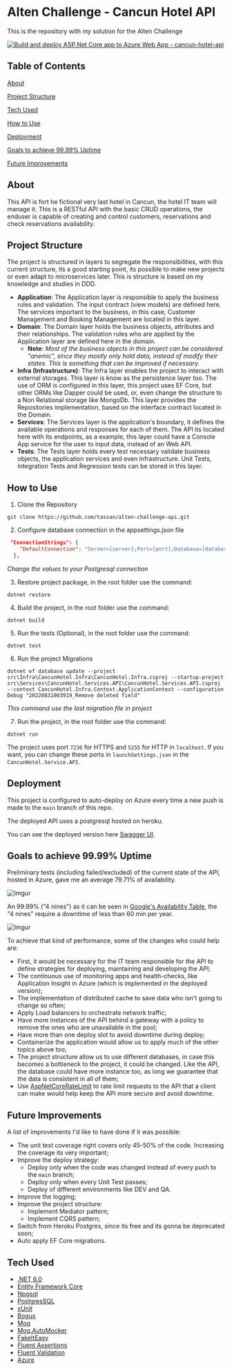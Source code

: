 # Alten Challenge - Cancun Hotel API

This is the repository with my solution for the Alten Challenge

[![Build and deploy ASP.Net Core app to Azure Web App - cancun-hotel-api](https://github.com/tassan/alten-challenge-api/actions/workflows/main_cancun-hotel-api.yml/badge.svg)](https://github.com/tassan/alten-challenge-api/actions/workflows/main_cancun-hotel-api.yml)

## Table of Contents

[About](#about)

[Project Structure](#project-structure)

[Tech Used](#tech-used)

[How to Use](#how-to-use)

[Deployment](#deployment)

[Goals to achieve 99.99% Uptime](#goals-to-achieve-9999-uptime)

[Future Improvements](#future-improvements)

## About

This API is fort he fictional very last hotel in Cancun, the hotel IT team will manage it.  This is a RESTful API with the basic CRUD operations, the enduser is capable of creating and control customers, reservations and check reservations availability.

## Project Structure

The project is structured in layers to segregate the responsibilities, with this current structure, its a good starting point, its possible to make new projects or even adapt to microservices later. This is structure is based on my knowledge and studies in DDD.

* **Application**: The Application layer is responsible to apply the business rules and validation. The input contract (view models) are defined here. The services important to the business, in this case, Customer Management and Booking Management are located in this layer.
* **Domain**: The Domain layer holds the business objects, attributes and their relationships.  The validation rules who are applied by the Application layer are defined here in the domain. 
  * **Note**: *Most of the business objects in this project can be considered "anemic", since they mostly only hold data, instead of modify their states. This is something that can be improved if necessary.*
* **Infra (Infrastructure)**: The Infra layer enables the project to interact with external storages. This layer is know as the persistence layer too. The use of ORM is configured in this layer, this project uses EF Core, but other ORMs like Dapper could be used, or, even change the structure to a Non Relational storage like MongoDb. This layer provides the Repositories implementation, based on the interface contract located in the Domain.
* **Services**: The Services layer is the application's boundary, it defines the available operations and responses for each of them. The API its located here with its endpoints, as a example, this layer could have a Console App service for the user to input data, instead of an Web API.
* **Tests**: The Tests layer holds every test necessary validate business objects, the application services and even infrastructure. Unit Tests, Integration Tests and Regression tests can be stored in this layer.

## How to Use

1. Clone the Repository

```shell
git clone https://github.com/tassan/alten-challenge-api.git
```

2. Configure database connection in the appsettings.json file

```json
 "ConnectionStrings": {
    "DefaultConnection": "Server=[server];Port=[port];Database=[database];User Id=[user];Password=[password];"
  },
```

*Change the values to your Postgresql connection*

3. Restore project package, in the root folder use the command:

```shell
dotnet restore
```

4. Build the project, in the root folder use the command:

```shell
dotnet build
```

5. Run the tests (Optional), in the root folder use the command:

```shell
dotnet test
```

6. Run the project Migrations

```shell
dotnet ef database update --project src\Infra\CancunHotel.Infra\CancunHotel.Infra.csproj --startup-project src\Services\CancunHotel.Services.API\CancunHotel.Services.API.csproj --context CancunHotel.Infra.Context.ApplicationContext --configuration Debug "20220831003919_Remove deleted field"
```
*This command use the last migration file in project*

7. Run the project, in the root folder use the command:

```shell
dotnet run
```

The project uses port `7236` for HTTPS and `5255` for HTTP in `localhost`. If you want, you can change these ports in `launchSettings.json` in the `CancunHotel.Service.API`.

## Deployment

This project is configured to auto-deploy on Azure every time a new push is made to the `main` branch of this repo.

The deployed API uses a postgresql hosted on heroku.

You can see the deployed version here [Swagger UI](https://cancun-hotel-api.azurewebsites.net/swagger/index.html).

## Goals to achieve 99.99% Uptime

Preliminary tests (including failed/excluded) of the current state of the API, hosted in Azure, gave me an average 79.71% of availability.

![Imgur](https://i.imgur.com/pEfaHYr.png)

An 99.99% ("4 nines") as it can be seen in [Google's Availability Table](https://sre.google/sre-book/availability-table/), the "4 nines" require a downtime of less than 60 min per year.

![Imgur](https://i.imgur.com/BbiUZWz.png)

To achieve that kind of performance, some of the changes who could help are:

* First, it would be necessary for the IT team responsible for the API to define strategies for deploying, maintaining and developing the API;
* The continuous use of monitoring apps and health-checks, like Application Insight in Azure (which is implemented in the deployed version);
* The implementation of distributed cache to save data who isn't going to change so often;
* Apply Load balancers to orchestrate network traffic;
* Have more instances of the API behind a gateway with a policy to remove the ones who are unavailable in the pool;
* Have more than one deploy slot to avoid downtime during deploy;
* Containerize the application would allow us to apply much of the other topics above too;
* The project structure allow us to use different databases, in case this becomes a bottleneck to the project, it could be changed. Like the API, the database could have more instance too, as long we guarantee that the data is consistent in all of them;
* Use [AspNetCoreRateLimit](https://github.com/stefanprodan/AspNetCoreRateLimit) to rate limit requests to the API that a client can make would help keep the API more secure and avoid downtime.

## Future Improvements

A list of improvements I'd like to have done if it was possible:

* The unit test coverage right covers only 45-50% of the code. Increasing the coverage its very important;
* Improve the deploy strategy:
  * Deploy only when the code was changed instead of every push to the `main` branch;
  * Deploy only when every Unit Test passes;
  * Deploy of different environments like DEV and QA.
* Improve the logging;
* Improve the project structure:
  * Implement Mediator pattern;
  * Implement CQRS pattern;
* Switch from Heroku Postgres, since its free and its gonna be deprecated soon;
* Auto apply EF Core migrations.

## Tech Used

* [.NET 6.0](https://dotnet.microsoft.com/en-us/download)
* [Entity Framework Core](https://docs.microsoft.com/en-us/ef/core/)
* [Npgsql](https://www.npgsql.org/index.html)
* [PostgresSQL](https://www.postgresql.org/)
* [xUnit](https://xunit.net/)
* [Bogus](https://github.com/bchavez/Bogus)
* [Moq](https://github.com/moq/moq4)
* [Moq.AutoMocker](https://github.com/moq/Moq.AutoMocker)
* [FakeItEasy](https://fakeiteasy.github.io/)
* [Fluent Assertions](https://fluentassertions.com/)
* [Fluent Validation](https://fluentvalidation.net/)
* [Azure](https://azure.microsoft.com/)